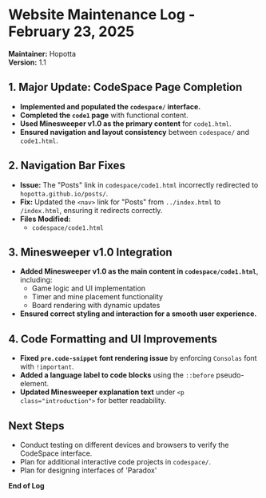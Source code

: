# Website Maintenance Log - February 23, 2025  
**Maintainer:** Hopotta  
**Version:** 1.1

## 1. Major Update: CodeSpace Page Completion  
- **Implemented and populated the `codespace/` interface.**  
- **Completed the `code1` page** with functional content.  
- **Used Minesweeper v1.0 as the primary content** for `code1.html`.  
- **Ensured navigation and layout consistency** between `codespace/` and `code1.html`.  

## 2. Navigation Bar Fixes  
- **Issue:** The "Posts" link in `codespace/code1.html` incorrectly redirected to `hopotta.github.io/posts/`.  
- **Fix:** Updated the `<nav>` link for "Posts" from `../index.html` to `/index.html`, ensuring it redirects correctly.  
- **Files Modified:**  
  - `codespace/code1.html`  

## 3. Minesweeper v1.0 Integration  
- **Added Minesweeper v1.0 as the main content in `codespace/code1.html`**, including:  
  - Game logic and UI implementation  
  - Timer and mine placement functionality  
  - Board rendering with dynamic updates  
- **Ensured correct styling and interaction for a smooth user experience.**  

## 4. Code Formatting and UI Improvements  
- **Fixed `pre.code-snippet` font rendering issue** by enforcing `Consolas` font with `!important`.  
- **Added a language label to code blocks** using the `::before` pseudo-element.  
- **Updated Minesweeper explanation text** under `<p class="introduction">` for better readability.  

## Next Steps  
- Conduct testing on different devices and browsers to verify the CodeSpace interface.  
- Plan for additional interactive code projects in `codespace/`.
- Plan for designing interfaces of 'Paradox'

**End of Log**

